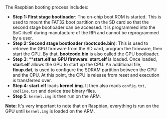 The Raspbian booting process includes:
* **Step 1: First stage bootloader**: The on-chip boot ROM is started. This is used to mount the FAT32 boot partition on the SD card so that the second stage bootloader can be accessed. It is programmed into the SoC itself during manufacture of the RPi and cannot be reprogrammed by a user.
* **Step 2: Second stage bootloader** (**bootcode.bin**): This is used to retrieve the GPU firmware from the SD card, program the firmware, then start the GPU. By that, **bootcode.bin** is also called the GPU bootloader.
* **Step 3**: ****start.elf as GPU firmware**: **start.elf** is loaded. Once loaded, **start.elf** allows the GPU to start up the CPU. An additional file, **fixup.dat**, is used to configure the SDRAM partition between the GPU and the CPU. At this point, the CPU is release from reset and execution is transferred over.
* **Step 4**: **start.elf** loads **kernel.img**. It then also reads ``config.txt``, ``cmdline.txt`` and device tree binary files.
* **Step 5**: ``kernel.img`` is then run on the ARM.

**Note**: It's very important to note that on Raspbian, everything is run on the GPU until ``kernel.img`` is loaded on the ARM.
